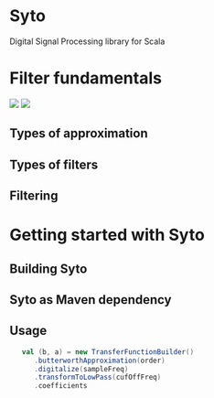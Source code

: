 # Syto

Digital Signal Processing library for Scala

# Filter fundamentals



<img src="https://latex.codecogs.com/svg.latex?\Large&space;x_n \to \left \langle filter \right \rangle \to y_n"/>

<img src="https://latex.codecogs.com/svg.latex?\Large&space;H(z)=\frac{b_{0}+b_{1}z^{-1}+b_{m}z^{-m}}{a_{0}+a_{1}z^{-1}+a_{n}z^{-n}}"/>

## Types of approximation

## Types of filters

## Filtering

# Getting started with Syto

## Building Syto

## Syto as Maven dependency

## Usage

```scala 
   val (b, a) = new TransferFunctionBuilder()
      .butterworthApproximation(order)
      .digitalize(sampleFreq)
      .transformToLowPass(cufOffFreq)
      .coefficients
```


